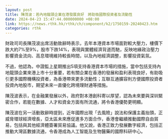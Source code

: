 ```yaml
---
layout: post
title: 陳茂波：若內地龍頭企業在港發展良好　將助吸國際投資者及流動性
date: 2024-04-23 15:47:44.000000000 +08:00
link: https://news.rthk.hk/rthk/ch/component/k2/1750159-20240423.htm
categories: rthk
---
```


財政司司長陳茂波出席活動致辭時表示，去年本港資本市場面對較大壓力，樓價下跌大約7%至9%，股市下跌14%，表現與實體經濟背道而馳，反映地緣政治壓力影響資金流向、高息環境維持較長時間，以及內地經濟調整，影響投資氣氛。

不過，他認為，中證監上星期推出5項支持香港資本市場的措施，當中包括支持內地龍頭企業來港上市十分重要，若有關企業在香港的發展和盈利表現良好，有助吸引更多國際機構投資者，為香港帶來更多流動性；互聯互通擴容則方便國際投資者投資內地股市，期望未來一直優化跨境理財通等措施。

陳茂波表示，在金融業發展以外，政府對本港創科寄以厚望，認為未來要與深圳緊密合作，若能在數據、人才和資金方面有所流通，將令香港優勢更明顯。

陳茂波在另一活動致辭時提到，近年國際出現「去風險」說法和保護主義抬頭，正威脅環球經濟增長，亞太區未來應促進多方面合作，香港會繼續推動國際自由貿易，包括與其他經濟體簽署貿易協議。他又說，香港正致力發展數字經濟，包括正推動大灣區數據流通，令香港成為人工智能及生物醫藥的國際科研中心。
